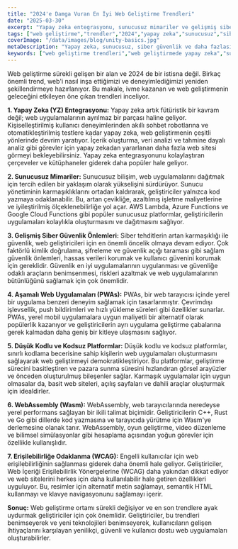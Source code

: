 ```yaml
---
title: "2024'e Damga Vuran En İyi Web Geliştirme Trendleri"
date: "2025-03-30"
excerpt: "Yapay zeka entegrasyonu, sunucusuz mimariler ve gelişmiş siber güvenlik önlemleri dahil olmak üzere 2024'e şekil veren önde gelen web geliştirme trendlerini keşfedin."
tags: ["web geliştirme","trendler","2024","yapay zeka","sunucusuz","siber güvenlik"]
coverImage: "/data/images/blog/unity-basics.jpg"
metaDescription: "Yapay zeka, sunucusuz, siber güvenlik ve daha fazlası dahil olmak üzere 2024'e damga vuracak temel web geliştirme trendlerini keşfedin. Sürekli gelişen teknoloji ortamında bir adım önde olun."
keywords: ["web geliştirme trendleri","web geliştirmede yapay zeka","sunucusuz mimari","web güvenliği","aşamalı web uygulamaları","düşük kodlu platformlar","WebAssembly","web erişilebilirliği","2024 web trendleri"]
---
```


Web geliştirme sürekli gelişen bir alan ve 2024 de bir istisna değil. Birkaç önemli trend, web'i nasıl inşa ettiğimizi ve deneyimlediğimizi yeniden şekillendirmeye hazırlanıyor. Bu makale, ivme kazanan ve web geliştirmenin geleceğini etkileyen öne çıkan trendleri inceliyor.

**1. Yapay Zeka (YZ) Entegrasyonu:**
Yapay zeka artık fütüristik bir kavram değil; web uygulamalarının ayrılmaz bir parçası haline geliyor. Kişiselleştirilmiş kullanıcı deneyimlerinden akıllı sohbet robotlarına ve otomatikleştirilmiş testlere kadar yapay zeka, web geliştirmenin çeşitli yönlerinde devrim yaratıyor. İçerik oluşturma, veri analizi ve tahmine dayalı analiz gibi görevler için yapay zekadan yararlanan daha fazla web sitesi görmeyi bekleyebilirsiniz. Yapay zeka entegrasyonunu kolaylaştıran çerçeveler ve kütüphaneler giderek daha popüler hale geliyor.

**2. Sunucusuz Mimariler:**
Sunucusuz bilişim, web uygulamalarını dağıtmak için tercih edilen bir yaklaşım olarak yükselişini sürdürüyor. Sunucu yönetiminin karmaşıklıklarını ortadan kaldırarak, geliştiriciler yalnızca kod yazmaya odaklanabilir. Bu, artan çevikliğe, azaltılmış işletme maliyetlerine ve iyileştirilmiş ölçeklenebilirliğe yol açar. AWS Lambda, Azure Functions ve Google Cloud Functions gibi popüler sunucusuz platformlar, geliştiricilerin uygulamaları kolaylıkla oluşturmasını ve dağıtmasını sağlıyor.

**3. Gelişmiş Siber Güvenlik Önlemleri:**
Siber tehditlerin artan karmaşıklığı ile güvenlik, web geliştiricileri için en önemli öncelik olmaya devam ediyor. Çok faktörlü kimlik doğrulama, şifreleme ve güvenlik açığı taraması gibi sağlam güvenlik önlemleri, hassas verileri korumak ve kullanıcı güvenini korumak için gereklidir. Güvenlik en iyi uygulamalarının uygulanması ve güvenliğe odaklı araçların benimsenmesi, riskleri azaltmak ve web uygulamalarının bütünlüğünü sağlamak için çok önemlidir.

**4. Aşamalı Web Uygulamaları (PWAs):**
PWAs, bir web tarayıcısı içinde yerel bir uygulama benzeri deneyim sağlamak için tasarlanmıştır. Çevrimdışı işlevsellik, push bildirimleri ve hızlı yükleme süreleri gibi özellikler sunarlar. PWAs, yerel mobil uygulamalara uygun maliyetli bir alternatif olarak popülerlik kazanıyor ve geliştiricilerin ayrı uygulama geliştirme çabalarına gerek kalmadan daha geniş bir kitleye ulaşmasını sağlıyor.

**5. Düşük Kodlu ve Kodsuz Platformlar:**
Düşük kodlu ve kodsuz platformlar, sınırlı kodlama becerisine sahip kişilerin web uygulamaları oluşturmasını sağlayarak web geliştirmeyi demokratikleştiriyor. Bu platformlar, geliştirme sürecini basitleştiren ve pazara sunma süresini hızlandıran görsel arayüzler ve önceden oluşturulmuş bileşenler sağlar. Karmaşık uygulamalar için uygun olmasalar da, basit web siteleri, açılış sayfaları ve dahili araçlar oluşturmak için idealdirler.

**6. WebAssembly (Wasm):**
WebAssembly, web tarayıcılarında neredeyse yerel performans sağlayan bir ikili talimat biçimidir. Geliştiricilerin C++, Rust ve Go gibi dillerde kod yazmasına ve tarayıcıda yürütme için Wasm'ye derlemesine olanak tanır. WebAssembly, oyun geliştirme, video düzenleme ve bilimsel simülasyonlar gibi hesaplama açısından yoğun görevler için özellikle kullanışlıdır.

**7. Erişilebilirliğe Odaklanma (WCAG):**
Engelli kullanıcılar için web erişilebilirliğinin sağlanması giderek daha önemli hale geliyor. Geliştiriciler, Web İçeriği Erişilebilirlik Yönergelerine (WCAG) daha yakından dikkat ediyor ve web sitelerini herkes için daha kullanılabilir hale getiren özellikleri uyguluyor. Bu, resimler için alternatif metin sağlamayı, semantik HTML kullanmayı ve klavye navigasyonunu sağlamayı içerir.

**Sonuç:**
Web geliştirme ortamı sürekli değişiyor ve en son trendlere ayak uydurmak geliştiriciler için çok önemlidir. Geliştiriciler, bu trendleri benimseyerek ve yeni teknolojileri benimseyerek, kullanıcıların gelişen ihtiyaçlarını karşılayan yenilikçi, güvenli ve kullanıcı dostu web uygulamaları oluşturabilirler.
    